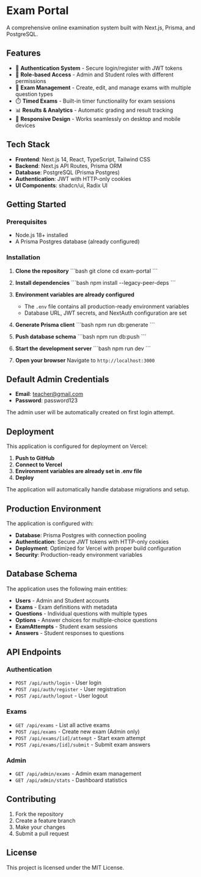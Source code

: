 # Exam Portal

A comprehensive online examination system built with Next.js, Prisma, and PostgreSQL.

## Features

- 🔐 **Authentication System** - Secure login/register with JWT tokens
- 👥 **Role-based Access** - Admin and Student roles with different permissions
- 📝 **Exam Management** - Create, edit, and manage exams with multiple question types
- ⏱️ **Timed Exams** - Built-in timer functionality for exam sessions
- 📊 **Results & Analytics** - Automatic grading and result tracking
- 📱 **Responsive Design** - Works seamlessly on desktop and mobile devices

## Tech Stack

- **Frontend**: Next.js 14, React, TypeScript, Tailwind CSS
- **Backend**: Next.js API Routes, Prisma ORM
- **Database**: PostgreSQL (Prisma Postgres)
- **Authentication**: JWT with HTTP-only cookies
- **UI Components**: shadcn/ui, Radix UI

## Getting Started

### Prerequisites

- Node.js 18+ installed
- A Prisma Postgres database (already configured)

### Installation

1. **Clone the repository**
   \`\`\`bash
   git clone <repository-url>
   cd exam-portal
   \`\`\`

2. **Install dependencies**
   \`\`\`bash
   npm install --legacy-peer-deps
   \`\`\`

3. **Environment variables are already configured**
   - The `.env` file contains all production-ready environment variables
   - Database URL, JWT secrets, and NextAuth configuration are set

4. **Generate Prisma client**
   \`\`\`bash
   npm run db:generate
   \`\`\`

5. **Push database schema**
   \`\`\`bash
   npm run db:push
   \`\`\`

6. **Start the development server**
   \`\`\`bash
   npm run dev
   \`\`\`

7. **Open your browser**
   Navigate to `http://localhost:3000`

## Default Admin Credentials

- **Email**: teacher@gmail.com
- **Password**: password123

The admin user will be automatically created on first login attempt.

## Deployment

This application is configured for deployment on Vercel:

1. **Push to GitHub**
2. **Connect to Vercel**
3. **Environment variables are already set in .env file**
4. **Deploy**

The application will automatically handle database migrations and setup.

## Production Environment

The application is configured with:
- **Database**: Prisma Postgres with connection pooling
- **Authentication**: Secure JWT tokens with HTTP-only cookies
- **Deployment**: Optimized for Vercel with proper build configuration
- **Security**: Production-ready environment variables

## Database Schema

The application uses the following main entities:

- **Users** - Admin and Student accounts
- **Exams** - Exam definitions with metadata
- **Questions** - Individual questions with multiple types
- **Options** - Answer choices for multiple-choice questions
- **ExamAttempts** - Student exam sessions
- **Answers** - Student responses to questions

## API Endpoints

### Authentication
- `POST /api/auth/login` - User login
- `POST /api/auth/register` - User registration
- `POST /api/auth/logout` - User logout

### Exams
- `GET /api/exams` - List all active exams
- `POST /api/exams` - Create new exam (Admin only)
- `POST /api/exams/[id]/attempt` - Start exam attempt
- `POST /api/exams/[id]/submit` - Submit exam answers

### Admin
- `GET /api/admin/exams` - Admin exam management
- `GET /api/admin/stats` - Dashboard statistics

## Contributing

1. Fork the repository
2. Create a feature branch
3. Make your changes
4. Submit a pull request

## License

This project is licensed under the MIT License.

